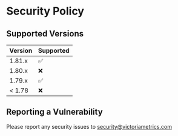 # Security Policy

## Supported Versions

| Version | Supported          |
|---------|--------------------|
| 1.81.x  | :white_check_mark: |
| 1.80.x  | :x:                |
| 1.79.x  | :white_check_mark: |
| < 1.78  | :x:                |

## Reporting a Vulnerability

Please report any security issues to security@victoriametrics.com

